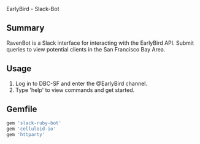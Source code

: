 EarlyBird - Slack-Bot

## Summary
RavenBot is a Slack interface for interacting with the EarlyBird API. Submit queries to view potential clients in the San Francisco Bay Area.

## Usage
1. Log in to DBC-SF and enter the @EarlyBird channel.
2. Type 'help' to view commands and get started.

## Gemfile

```ruby
gem 'slack-ruby-bot'
gem 'celluloid-io'
gem 'httparty'
```

